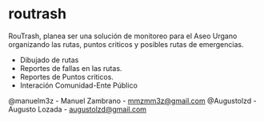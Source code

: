 routrash
========

RouTrash, planea ser una solución de monitoreo para el Aseo Urgano organizando las rutas, puntos criticos y posibles rutas de emergencias.

 + Dibujado de rutas
 + Reportes de fallas en las rutas.
 + Reportes de Puntos criticos.
 + Interación Comunidad-Ente Público


 @manuelm3z - Manuel Zambrano - mmzmm3z@gmail.com
 @Augustolzd - Augusto Lozada - augustolzd@gmail.com